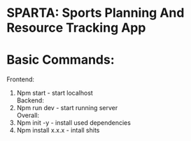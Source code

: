 # SPARTA: Sports Planning And Resource Tracking App
# Basic Commands:
Frontend:
1. Npm start - start localhost 
<br/>Backend:
1. Npm run dev - start running server
<br>Overall:
1. Npm init -y - install used dependencies
2. Npm install x.x.x - intall shits
